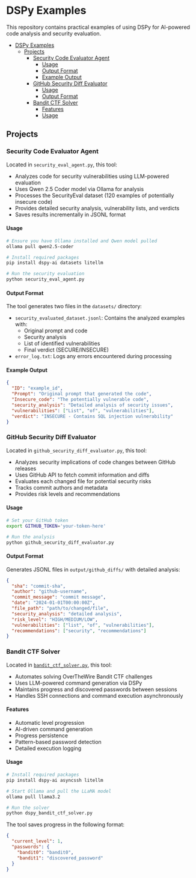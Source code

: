 # DSPy Examples

This repository contains practical examples of using DSPy for AI-powered code analysis and security evaluation.

- [DSPy Examples](#dspy-examples)
  - [Projects](#projects)
    - [Security Code Evaluator Agent](#security-code-evaluator-agent)
      - [Usage](#usage)
      - [Output Format](#output-format)
      - [Example Output](#example-output)
    - [GitHub Security Diff Evaluator](#github-security-diff-evaluator)
      - [Usage](#usage-1)
      - [Output Format](#output-format-1)
    - [Bandit CTF Solver](#bandit-ctf-solver)
      - [Features](#features)
      - [Usage](#usage-2)

## Projects

### Security Code Evaluator Agent
Located in `security_eval_agent.py`, this tool:
- Analyzes code for security vulnerabilities using LLM-powered evaluation
- Uses Qwen 2.5 Coder model via Ollama for analysis
- Processes the SecurityEval dataset (120 examples of potentially insecure code)
- Provides detailed security analysis, vulnerability lists, and verdicts
- Saves results incrementally in JSONL format

#### Usage
```bash
# Ensure you have Ollama installed and Qwen model pulled
ollama pull qwen2.5-coder

# Install required packages
pip install dspy-ai datasets litellm

# Run the security evaluation
python security_eval_agent.py
```

#### Output Format
The tool generates two files in the `datasets/` directory:
- `security_evaluated_dataset.jsonl`: Contains the analyzed examples with:
  - Original prompt and code
  - Security analysis
  - List of identified vulnerabilities
  - Final verdict (SECURE/INSECURE)
- `error_log.txt`: Logs any errors encountered during processing

#### Example Output
```json
{
  "ID": "example_id",
  "Prompt": "Original prompt that generated the code",
  "Insecure_code": "The potentially vulnerable code",
  "security_analysis": "Detailed analysis of security issues",
  "vulnerabilities": ["List", "of", "vulnerabilities"],
  "verdict": "INSECURE - Contains SQL injection vulnerability"
}
```

### GitHub Security Diff Evaluator
Located in `github_security_diff_evaluator.py`, this tool:
- Analyzes security implications of code changes between GitHub releases
- Uses GitHub API to fetch commit information and diffs
- Evaluates each changed file for potential security risks
- Tracks commit authors and metadata
- Provides risk levels and recommendations

#### Usage
```bash
# Set your GitHub token
export GITHUB_TOKEN='your-token-here'

# Run the analysis
python github_security_diff_evaluator.py
```

#### Output Format
Generates JSONL files in `output/github_diffs/` with detailed analysis:
```json
{
  "sha": "commit-sha",
  "author": "github-username",
  "commit_message": "commit message",
  "date": "2024-01-01T00:00:00Z",
  "file_path": "path/to/changed/file",
  "security_analysis": "detailed analysis",
  "risk_level": "HIGH/MEDIUM/LOW",
  "vulnerabilities": ["list", "of", "vulnerabilities"],
  "recommendations": ["security", "recommendations"]
}
```

### Bandit CTF Solver
Located in [`bandit_ctf_solver.py`](bandit_ctf_solver.py), this tool:
- Automates solving OverTheWire Bandit CTF challenges
- Uses LLM-powered command generation via DSPy
- Maintains progress and discovered passwords between sessions
- Handles SSH connections and command execution asynchronously

#### Features
- Automatic level progression
- AI-driven command generation
- Progress persistence
- Pattern-based password detection
- Detailed execution logging

#### Usage
```bash
# Install required packages
pip install dspy-ai asyncssh litellm

# Start Ollama and pull the LLaMA model
ollama pull llama3.2

# Run the solver
python dspy_bandit_ctf_solver.py
```

The tool saves progress in the following format:

```json
{
  "current_level": 1,
  "passwords": {
    "bandit0": "bandit0",
    "bandit1": "discovered_password"
  }
}
```